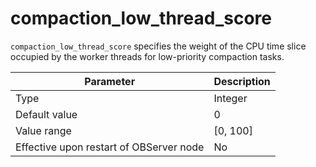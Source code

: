 # compaction_low_thread_score


`compaction_low_thread_score` specifies the weight of the CPU time slice occupied by the worker threads for low-priority compaction tasks.

| **Parameter** | **Description** |
|------------------|----------|
| Type | Integer |
| Default value | 0 |
| Value range | \[0, 100\] |
| Effective upon restart of OBServer node | No |